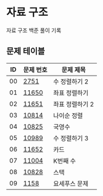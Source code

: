 # 자료 구조 <Data Structure>
자료 구조 백준 풀이 기록
## 문제 테이블
|ID|문제 번호|문제 제목|
|---|------|---|
|00|[2751](https://www.acmicpc.net/problem/2751)|수 정렬하기 2|
|01|[11650](https://www.acmicpc.net/problem/11650)|좌표 정렬하기|
|02|[11651](https://www.acmicpc.net/problem/11651)|좌표 정렬하기 2|
|03|[10814](https://www.acmicpc.net/problem/10814)|나이순 정렬|
|04|[10825](https://www.acmicpc.net/problem/10825)|국영수|
|05|[10989](https://www.acmicpc.net/problem/10989)|수 정렬하기 3|
|06|[11652](https://www.acmicpc.net/problem/11652)|카드|
|07|[11004](https://www.acmicpc.net/problem/11004)|K번째 수|
|08|[10828](https://www.acmicpc.net/problem/10828)|스택|
|09|[1158](https://www.acmicpc.net/problem/1158)|요세푸스 문제|
